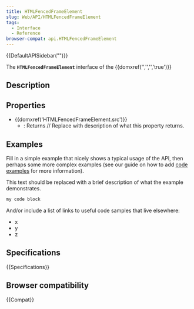 ```yaml
---
title: HTMLFencedFrameElement
slug: Web/API/HTMLFencedFrameElement
tags:
  - Interface
  - Reference
browser-compat: api.HTMLFencedFrameElement
---
```

{{DefaultAPISidebar("")}}

The **`HTMLFencedFrameElement`** interface of the {{domxref('','','','true')}} 

## Description

 

## Properties

- {{domxref('HTMLFencedFrameElement.src')}}
  - : Returns // Replace with description of what this property returns.





## Examples

Fill in a simple example that nicely shows a typical usage of the API, then perhaps some more complex examples (see our guide on how to add [code examples](/en-US/docs/MDN/Contribute/Structures/Code_examples) for more information).

This text should be replaced with a brief description of what the example demonstrates.

```js
my code block
```

And/or include a list of links to useful code samples that live elsewhere:

*   x
*   y
*   z

## Specifications

{{Specifications}}

## Browser compatibility

{{Compat}}

